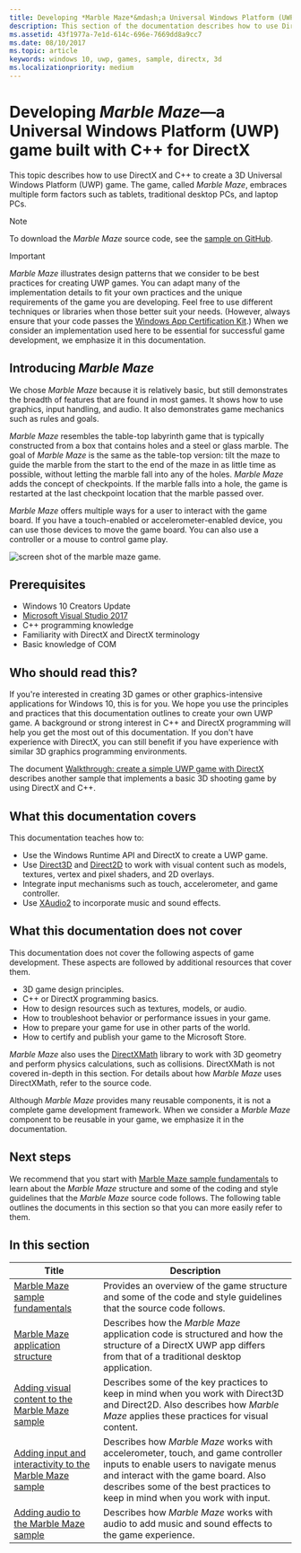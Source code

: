 ```yaml
---
title: Developing *Marble Maze*&mdash;a Universal Windows Platform (UWP) game built with C++ for DirectX
description: This section of the documentation describes how to use DirectX and C++ to create a 3D Universal Windows Platform (UWP) game.
ms.assetid: 43f1977a-7e1d-614c-696e-7669dd8a9cc7
ms.date: 08/10/2017
ms.topic: article
keywords: windows 10, uwp, games, sample, directx, 3d
ms.localizationpriority: medium
---
```


# Developing *Marble Maze*&mdash;a Universal Windows Platform (UWP) game built with C++ for DirectX

This topic describes how to use DirectX and C++ to create a 3D Universal Windows Platform (UWP) game. The game, called *Marble Maze*, embraces multiple form factors such as tablets, traditional desktop PCs, and laptop PCs.

> [!NOTE]
> To download the *Marble Maze* source code, see the [sample on GitHub](https://github.com/microsoft/Windows-appsample-marble-maze).

> [!IMPORTANT]
> *Marble Maze* illustrates design patterns that we consider to be best practices for creating UWP games. You can adapt many of the implementation details to fit your own practices and the unique requirements of the game you are developing. Feel free to use different techniques or libraries when those better suit your needs. (However, always ensure that your code passes the [Windows App Certification Kit](../debug-test-perf/windows-app-certification-kit.md).) When we consider an implementation used here to be essential for successful game development, we emphasize it in this documentation.

## Introducing *Marble Maze*

We chose *Marble Maze* because it is relatively basic, but still demonstrates the breadth of features that are found in most games. It shows how to use graphics, input handling, and audio. It also demonstrates game mechanics such as rules and goals.

*Marble Maze* resembles the table-top labyrinth game that is typically constructed from a box that contains holes and a steel or glass marble. The goal of *Marble Maze* is the same as the table-top version: tilt the maze to guide the marble from the start to the end of the maze in as little time as possible, without letting the marble fall into any of the holes. *Marble Maze* adds the concept of checkpoints. If the marble falls into a hole, the game is restarted at the last checkpoint location that the marble passed over.

*Marble Maze* offers multiple ways for a user to interact with the game board. If you have a touch-enabled or accelerometer-enabled device, you can use those devices to move the game board. You can also use a controller or a mouse to control game play.

![screen shot of the marble maze game.](images/marblemaze-2.png)

## Prerequisites

-   Windows 10 Creators Update
-   [Microsoft Visual Studio 2017](https://visualstudio.microsoft.com/downloads/)
-   C++ programming knowledge
-   Familiarity with DirectX and DirectX terminology
-   Basic knowledge of COM

## Who should read this?

If you're interested in creating 3D games or other graphics-intensive applications for Windows 10, this is for you. We hope you use the principles and practices that this documentation outlines to create your own UWP game. A background or strong interest in C++ and DirectX programming will help you get the most out of this documentation. If you don't have experience with DirectX, you can still benefit if you have experience with similar 3D graphics programming environments.

The document [Walkthrough: create a simple UWP game with DirectX](tutorial--create-your-first-uwp-directx-game.md) describes another sample that implements a basic 3D shooting game by using DirectX and C++.

## What this documentation covers

This documentation teaches how to:

-   Use the Windows Runtime API and DirectX to create a UWP game.
-   Use [Direct3D](/windows/desktop/direct3d11/atoc-dx-graphics-direct3d-11) and [Direct2D](/windows/desktop/Direct2D/direct2d-portal) to work with visual content such as models, textures, vertex and pixel shaders, and 2D overlays.
-   Integrate input mechanisms such as touch, accelerometer, and game controller.
-   Use [XAudio2](/windows/desktop/xaudio2/xaudio2-apis-portal) to incorporate music and sound effects.

## What this documentation does not cover

This documentation does not cover the following aspects of game development. These aspects are followed by additional resources that cover them.

-   3D game design principles.
-   C++ or DirectX programming basics.
-   How to design resources such as textures, models, or audio.
-   How to troubleshoot behavior or performance issues in your game.
-   How to prepare your game for use in other parts of the world.
-   How to certify and publish your game to the Microsoft Store.

*Marble Maze* also uses the [DirectXMath](/windows/desktop/dxmath/directxmath-portal) library to work with 3D geometry and perform physics calculations, such as collisions. DirectXMath is not covered in-depth in this section. For details about how *Marble Maze* uses DirectXMath, refer to the source code.

Although *Marble Maze* provides many reusable components, it is not a complete game development framework. When we consider a *Marble Maze* component to be reusable in your game, we emphasize it in the documentation.

## Next steps

We recommend that you start with [Marble Maze sample fundamentals](marble-maze-sample-fundamentals.md) to learn about the *Marble Maze* structure and some of the coding and style guidelines that the *Marble Maze* source code follows. The following table outlines the documents in this section so that you can more easily refer to them.

## In this section

| Title                                                                                                                    | Description                                                                                                                                                                                                                                        |
|--------------------------------------------------------------------------------------------------------------------------|----------------------------------------------------------------------------------------------------------------------------------------------------------------------------------------------------------------------------------------------------|
| [Marble Maze sample fundamentals](marble-maze-sample-fundamentals.md)                                                   | Provides an overview of the game structure and some of the code and style guidelines that the source code follows.                                                                                                                                 |
| [Marble Maze application structure](marble-maze-application-structure.md)                                               | Describes how the *Marble Maze* application code is structured and how the structure of a DirectX UWP app differs from that of a traditional desktop application.                                                                                    |
| [Adding visual content to the Marble Maze sample](adding-visual-content-to-the-marble-maze-sample.md)                   | Describes some of the key practices to keep in mind when you work with Direct3D and Direct2D. Also describes how *Marble Maze* applies these practices for visual content.                                                                           |
| [Adding input and interactivity to the Marble Maze sample](adding-input-and-interactivity-to-the-marble-maze-sample.md) | Describes how *Marble Maze* works with accelerometer, touch, and game controller inputs to enable users to navigate menus and interact with the game board. Also describes some of the best practices to keep in mind when you work with input. |
| [Adding audio to the Marble Maze sample](adding-audio-to-the-marble-maze-sample.md)                                     | Describes how *Marble Maze* works with audio to add music and sound effects to the game experience.                                                                                                                                                  |